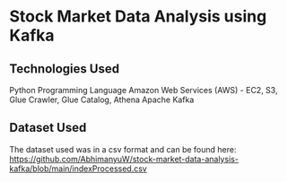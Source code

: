 # Stock Market Data Analysis using Kafka

## Technologies Used 
Python Programming Language
Amazon Web Services (AWS) - EC2, S3, Glue Crawler, Glue Catalog, Athena
Apache Kafka

## Dataset Used 
The dataset used was in a csv format and can be found here: https://github.com/AbhimanyuW/stock-market-data-analysis-kafka/blob/main/indexProcessed.csv

